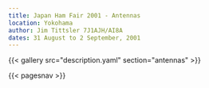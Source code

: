 ```yaml
---
title: Japan Ham Fair 2001 - Antennas
location: Yokohama
author: Jim Tittsler 7J1AJH/AI8A
dates: 31 August to 2 September, 2001
---
```


{{< gallery src="description.yaml" section="antennas" >}}

{{< pagesnav >}}
